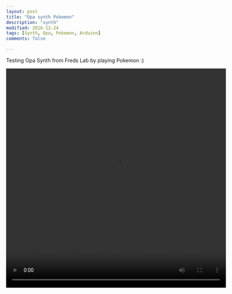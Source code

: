 ```yaml
---
layout: post
title: "Opa synth Pokemon"
description: "synth"
modified: 2016-12-24
tags: [Synth, Opa, Pokemon, Arduino]
comments: false

---
```


Testing Opa Synth from Freds Lab by playing Pokemon :)

<video controls="controls" width="600" height="600" style="display: block; margin: 0 auto;" name="Video Name" src="/images/13736597_1121301251260783_868434320_n.mp4"></video>

